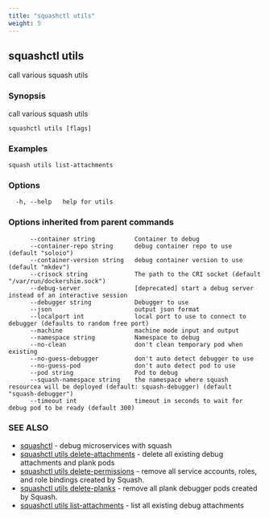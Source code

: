```yaml
---
title: "squashctl utils"
weight: 5
---
```

## squashctl utils

call various squash utils

### Synopsis

call various squash utils

```
squashctl utils [flags]
```

### Examples

```
squash utils list-attachments
```

### Options

```
  -h, --help   help for utils
```

### Options inherited from parent commands

```
      --container string           Container to debug
      --container-repo string      debug container repo to use (default "soloio")
      --container-version string   debug container version to use (default "mkdev")
      --crisock string             The path to the CRI socket (default "/var/run/dockershim.sock")
      --debug-server               [deprecated] start a debug server instead of an interactive session
      --debugger string            Debugger to use
      --json                       output json format
      --localport int              local port to use to connect to debugger (defaults to random free port)
      --machine                    machine mode input and output
      --namespace string           Namespace to debug
      --no-clean                   don't clean temporary pod when existing
      --no-guess-debugger          don't auto detect debugger to use
      --no-guess-pod               don't auto detect pod to use
      --pod string                 Pod to debug
      --squash-namespace string    the namespace where squash resourcea will be deployed (default: squash-debugger) (default "squash-debugger")
      --timeout int                timeout in seconds to wait for debug pod to be ready (default 300)
```

### SEE ALSO

* [squashctl](../squashctl)	 - debug microservices with squash
* [squashctl utils delete-attachments](../squashctl_utils_delete-attachments)	 - delete all existing debug attachments and plank pods
* [squashctl utils delete-permissions](../squashctl_utils_delete-permissions)	 - remove all service accounts, roles, and role bindings created by Squash.
* [squashctl utils delete-planks](../squashctl_utils_delete-planks)	 - remove all plank debugger pods created by Squash.
* [squashctl utils list-attachments](../squashctl_utils_list-attachments)	 - list all existing debug attachments

